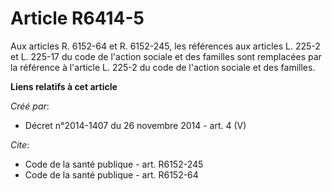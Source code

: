 # Article R6414-5

Aux articles R. 6152-64 et R. 6152-245, les références aux articles L. 225-2 et L. 225-17 du code de l'action sociale et des
familles sont remplacées par la référence à l'article L. 225-2 du code de l'action sociale et des familles.

**Liens relatifs à cet article**

_Créé par_:

  - Décret n°2014-1407 du 26 novembre 2014 - art. 4 (V)

_Cite_:

  - Code de la santé publique - art. R6152-245
  - Code de la santé publique - art. R6152-64

